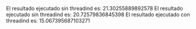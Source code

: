 El resultado ejecutado sin threadind es: 21.30255889892578
El resultado ejecutado sin threadind es: 20.72579836845398
El resultado ejecutado con threadind es: 15.067395687103271
